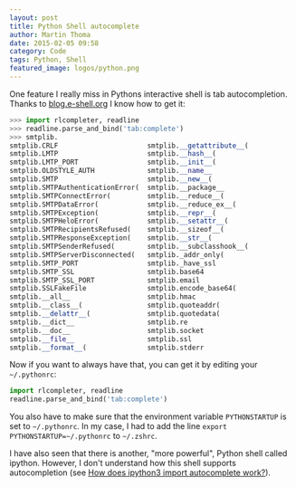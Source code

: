 ```yaml
---
layout: post
title: Python Shell autocomplete
author: Martin Thoma
date: 2015-02-05 09:58
category: Code
tags: Python, Shell
featured_image: logos/python.png
---
```

One feature I really miss in Pythons interactive shell is tab autocompletion.
Thanks to [blog.e-shell.org](http://blog.e-shell.org/221) I know how to get it:

```python
>>> import rlcompleter, readline
>>> readline.parse_and_bind('tab:complete')
>>> smtplib.
smtplib.CRLF                      smtplib.__getattribute__(
smtplib.LMTP                      smtplib.__hash__(
smtplib.LMTP_PORT                 smtplib.__init__(
smtplib.OLDSTYLE_AUTH             smtplib.__name__
smtplib.SMTP                      smtplib.__new__(
smtplib.SMTPAuthenticationError(  smtplib.__package__
smtplib.SMTPConnectError(         smtplib.__reduce__(
smtplib.SMTPDataError(            smtplib.__reduce_ex__(
smtplib.SMTPException(            smtplib.__repr__(
smtplib.SMTPHeloError(            smtplib.__setattr__(
smtplib.SMTPRecipientsRefused(    smtplib.__sizeof__(
smtplib.SMTPResponseException(    smtplib.__str__(
smtplib.SMTPSenderRefused(        smtplib.__subclasshook__(
smtplib.SMTPServerDisconnected(   smtplib._addr_only(
smtplib.SMTP_PORT                 smtplib._have_ssl
smtplib.SMTP_SSL                  smtplib.base64
smtplib.SMTP_SSL_PORT             smtplib.email
smtplib.SSLFakeFile               smtplib.encode_base64(
smtplib.__all__                   smtplib.hmac
smtplib.__class__(                smtplib.quoteaddr(
smtplib.__delattr__(              smtplib.quotedata(
smtplib.__dict__                  smtplib.re
smtplib.__doc__                   smtplib.socket
smtplib.__file__                  smtplib.ssl
smtplib.__format__(               smtplib.stderr
```

Now if you want to always have that, you can get it by editing your
`~/.pythonrc`:

```python
import rlcompleter, readline
readline.parse_and_bind('tab:complete')
```

You also have to make sure that the environment variable `PYTHONSTARTUP` is set to
`~/.pythonrc`. In my case, I had to add the line `export PYTHONSTARTUP=~/.pythonrc`
to `~/.zshrc`.

I have also seen that there is another, "more powerful", Python shell called
ipython. However, I don't understand how this shell supports autocompletion
(see [How does ipython3 import autocomplete work?](http://stackoverflow.com/q/28329269/562769)).